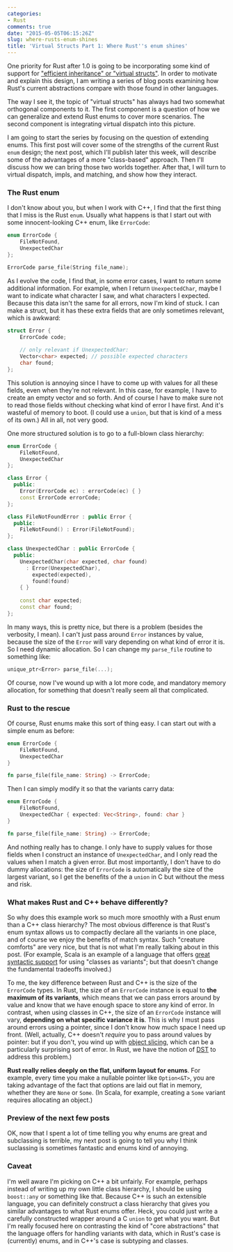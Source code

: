 ```yaml
---
categories:
- Rust
comments: true
date: "2015-05-05T06:15:26Z"
slug: where-rusts-enum-shines
title: 'Virtual Structs Part 1: Where Rust''s enum shines'
---
```


One priority for Rust after 1.0 is going to be incorporating some
kind of support for
["efficient inheritance" or "virtual structs"][349]. In order to
motivate and explain this design, I am writing a series of blog posts
examining how Rust's current abstractions compare with those found in
other languages.

The way I see it, the topic of "virtual structs" has always had two
somewhat orthogonal components to it. The first component is a
question of how we can generalize and extend Rust enums to cover more
scenarios. The second component is integrating virtual dispatch into
this picture.

I am going to start the series by focusing on the question of
extending enums. This first post will cover some of the strengths of
the current Rust `enum` design; the next post, which I'll publish
later this week, will describe some of the advantages of a more
"class-based" approach. Then I'll discuss how we can bring those two
worlds together. After that, I will turn to virtual dispatch, impls,
and matching, and show how they interact.

[349]: https://github.com/rust-lang/rfcs/issues/349

<!--more-->

### The Rust enum

I don't know about you, but when I work with C++, I find that the
first thing that I miss is the Rust `enum`. Usually what happens is
that I start out with some innocent-looking C++ enum, like
`ErrorCode`:

```cpp
enum ErrorCode {
    FileNotFound,
    UnexpectedChar
};

ErrorCode parse_file(String file_name);
```

As I evolve the code, I find that, in some error cases, I want to
return some additional information. For example, when I return
`UnexpectedChar`, maybe I want to indicate what character I saw, and
what characters I expected. Because this data isn't the same for all
errors, now I'm kind of stuck. I can make a struct, but it has these
extra fields that are only sometimes relevant, which is awkward:

```cpp
struct Error {
    ErrorCode code;
    
    // only relevant if UnexpectedChar:
    Vector<char> expected; // possible expected characters
    char found;
};
```

This solution is annoying since I have to come up with values for all
these fields, even when they're not relevant. In this case, for
example, I have to create an empty vector and so forth.  And of course
I have to make sure not to read those fields without checking what
kind of error I have first. And it's wasteful of memory to boot. (I
could use a `union`, but that is kind of a mess of its own.) All in
all, not very good.

One more structured solution is to go to a full-blown class hierarchy:

```cpp
enum ErrorCode {
    FileNotFound,
    UnexpectedChar
};

class Error {
  public:
    Error(ErrorCode ec) : errorCode(ec) { }
    const ErrorCode errorCode;
};

class FileNotFoundError : public Error {    
  public:
    FileNotFound() : Error(FileNotFound);
};

class UnexpectedChar : public ErrorCode {
  public:
    UnexpectedChar(char expected, char found)
      : Error(UnexpectedChar),
        expected(expected),
        found(found)
    { }
    
    const char expected;
    const char found;
};
```

In many ways, this is pretty nice, but there is a problem (besides the
verbosity, I mean). I can't just pass around `Error` instances by
value, because the size of the `Error` will vary depending on what
kind of error it is. So I need dynamic allocation. So I can change my
`parse_file` routine to something like:

```cpp
unique_ptr<Error> parse_file(...);
```

Of course, now I've wound up with a lot more code, and mandatory
memory allocation, for something that doesn't really seem all that
complicated.

### Rust to the rescue

Of course, Rust enums make this sort of thing easy. I can start out
with a simple enum as before:

```rust
enum ErrorCode {
    FileNotFound,
    UnexpectedChar
}

fn parse_file(file_name: String) -> ErrorCode;
```

Then I can simply modify it so that the variants carry data:

```rust
enum ErrorCode {
    FileNotFound,
    UnexpectedChar { expected: Vec<String>, found: char }
}

fn parse_file(file_name: String) -> ErrorCode;
```

And nothing really has to change. I only have to supply values for
those fields when I construct an instance of `UnexpectedChar`, and I
only read the values when I match a given error. But most importantly,
I don't have to do dummy allocations: the size of `ErrorCode` is
automatically the size of the largest variant, so I get the benefits
of the a `union` in C but without the mess and risk.

### What makes Rust and C++ behave differently?

So why does this example work so much more smoothly with a Rust enum
than a C++ class hierarchy? The most obvious difference is that Rust's
enum syntax allows us to compactly declare all the variants in one
place, and of course we enjoy the benefits of match syntax. Such
"creature comforts" are very nice, but that is not what I'm really
talking about in this post.  (For example, Scala is an example of a
language that offers [great syntactic support][scala] for using
"classes as variants"; but that doesn't change the fundamental
tradeoffs involved.)

[scala]: http://docs.scala-lang.org/tutorials/tour/case-classes.html

To me, the key difference between Rust and C++ is the size of the
`ErrorCode` types. In Rust, the size of an `ErrorCode` instance is
equal to **the maximum of its variants**, which means that we can pass
errors around by value and know that we have enough space to store any
kind of error. In contrast, when using classes in C++, the size of an
`ErrorCode` instance will vary, **depending on what specific variance
it is**. This is why I must pass around errors using a pointer, since
I don't know how much space I need up front. (Well, actually, C++
doesn't *require* you to pass around values by pointer: but if you
don't, you wind up with [object slicing], which can be a particularly
surprising sort of error. In Rust, we have the notion of [DST] to
address this problem.)

[object slicing]: http://stackoverflow.com/questions/274626/what-is-object-slicing
[DST]: http://smallcultfollowing.com/babysteps/blog/2014/01/05/dst-take-5/

**Rust really relies deeply on the flat, uniform layout for
enums**. For example, every time you make a nullable pointer like
`Option<&T>`, you are taking advantage of the fact that options are
laid out flat in memory, whether they are `None` or `Some`. (In Scala,
for example, creating a `Some` variant requires allocating an object.)

### Preview of the next few posts

OK, now that I spent a lot of time telling you why enums are great and
subclassing is terrible, my next post is going to tell you why I think
suclassing is sometimes fantastic and enums kind of annoying.

### Caveat

I'm well aware I'm picking on C++ a bit unfairly. For example, perhaps
instead of writing up my own little class hierarchy, I should be using
`boost::any` or something like that. Because C++ is such an extensible
language, you can definitely construct a class hierarchy that gives
you similar advantages to what Rust enums offer. Heck, you could just
write a carefully constructed wrapper around a C `union` to get what
you want. But I'm really focused here on contrasting the kind of "core
abstractions" that the language offers for handling variants with
data, which in Rust's case is (currently) enums, and in C++'s case is
subtyping and classes.
